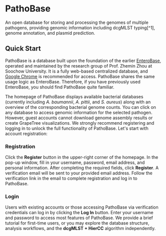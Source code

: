 # PathoBase
An open database for storing and processing the genomes of multiple pathogens, providing genomic information including dcgMLST typing[^1], genome annotation, and plasmid prediction.

## Quick Start
PathoBase is a database built upon the foundation of the earlier [EnteroBase](https://enterobase.warwick.ac.uk/), operated and maintained by the research group of Prof. Zhemin Zhou at Soochow University. It is a fully web-based centralized database, and [Google Chrome](https://www.google.com/chrome/) is recommended for access. PathoBase shares the same usage logic as EnteroBase. Therefore, if you have previously used EnteroBase, you should find PathoBase quite familiar.  

The homepage of PathoBase displays available bacterial databases (currently including *A. baumannii*, *A. pittii*, and *S. aureus*) along with an overview of the corresponding bacterial genome counts. You can click on any database to access genomic information for the selected pathogen. However, guest accounts cannot download genome assembly results or create GrapeTree visualizations. We strongly recommend registering and logging in to unlock the full functionality of PathoBase. Let's start with account registration:  

### Registration  
Click the **Register** button in the upper-right corner of the homepage. In the pop-up window, fill in your username, password, email address, and personal information. After completing the required fields, click **Register**. A verification email will be sent to your provided email address. Follow the verification link in the email to complete registration and log in to PathoBase.  

### Login  
Users with existing accounts or those accessing PathoBase via verification credentials can log in by clicking the **Log In** button. Enter your username and password to access most features of PathoBase. We provide a brief tutorial for first-time users, or you may explore the database structure, analysis workflows, and the **dcgMLST + HierCC** algorithm independently.  
